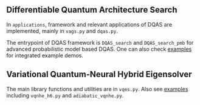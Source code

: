 ## Differentiable Quantum Architecture Search

In `applications`, framework and relevant applications of DQAS are implemented, mainly in `vags.py` and `dqas.py`.

The entrypoint of DQAS framework is `DQAS_search` and `DQAS_search_pmb` for advanced probabilistic model based DQAS.
One can also check [examples](/examples) for integrated example demos.

## Variational Quantum-Neural Hybrid Eigensolver

The main library functions and utilities are in `vqes.py`. Also see [examples](/examples) including `vqnhe_h6.py` and `adiabatic_vqnhe.py`.
